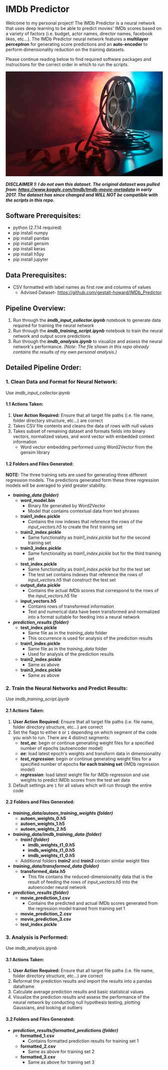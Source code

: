 # IMDb Predictor
Welcome to my personal project! The IMDb Predictor is a neural network that uses deep learning to be able to predict movies' IMDb scores based on a variety of factors (i.e. budget, actor names, director names, facebook likes, etc...). The IMDb Predictor neural network features a **multilayer perceptron** for generating score predictions and an **auto-encoder** to perform dimensionality reduction on the training datasets.

Please continue reading below to find required software packages and instructions for the correct order in which to run the scripts.

![Image of movie reel](https://github.com/gestalt-howard/IMDb_Predictor/blob/master/images/Movie-Tavern-Blog-Hero-Image.jpg)

***DISCLAIMER 1: I do not own this dataset. The original dataset was pulled from: https://www.kaggle.com/tmdb/tmdb-movie-metadata in early 2017. The dataset has since changed and WILL NOT be compatible with the scripts in this repo.***

## Software Prerequisites:
* python (2.7.14 required)
* pip install numpy
* pip install pandas
* pip install gensim
* pip install keras
* pip install h5py
* pip install jupyter

## Data Prerequisites:
* CSV formatted with label names as first row and columns of values
	* Advised Dataset- https://github.com/gestalt-howard/IMDb_Predictor

## Pipeline Overview:
1. Run through the ***imdb_input_collector.ipynb*** notebook to generate data required for training the neural network
2. Run through the ***imdb_training_script.ipynb*** notebook to train the neural network and output score predictions
3. Run through the ***imdb_analysis.ipynb*** to visualize and assess the neural network's performance. *(Note: The file shown in this repo already contains the results of my own personal analysis.)*

## Detailed Pipeline Order:
### 1. Clean Data and Format for Neural Network:
Use *imdb_input_collector.ipynb*

#### 1.1 Actions Taken:
1. **User Action Required:** Ensure that all target file paths (i.e. file name, folder directory structure, etc...) are correct
2. Takes CSV file contents and cleans the data of rows with null values
3. Takes subset of remaining dataset and formats fields into binary vectors, normalized values, and word vector with embedded context information
	* Word vector embedding performed using Word2Vector from the gensim library

#### 1.2 Folders and Files Generated:
**NOTE:** The three training sets are used for generating three different regression models. The predictions generated form these three regression models will be averaged to yield greater stability.
* ***training_data (folder)***
	* **word_model.bin**
		* Binary file generated by Word2Vector
		* Model that contains contextual data from text phrases
	* **train1_index.pickle**
		* Contains the row indexes that reference the rows of the *input_vectors.h5* to create the first training set
	* **train2_index.pickle**
		* Same functionality as *train1_index.pickle* but for the second training set
	* **train3_index.pickle**
		* Same functionality as *train1_index.pickle* but for the third training set
	* **test_index.pickle**
		* Same functionality as *train1_index.pickle* but for the test set
		* The test set contains indexes that reference the rows of *input_vectors.h5* that construct the test set
	* **output_data.pickle**
		* Contains the actual IMDb scores that correspond to the rows of the *input_vectors.h5* file
	* **input_vectors.h5**
		* Contains rows of transformed information
		* Text and numerical data have been transformed and normalized into a format suitable for feeding into a neural network
* ***prediction_results (folder)***
	* **test_index.pickle**
		* Same file as in the *training_data* folder
		* This occurrence is used for analysis of the prediction results
	* **train1_index.pickle**
		* Same file as in the *training_data* folder
		* Used for analysis of the prediction results
	* **train2_index.pickle**
		* Same as above
	* **train3_index.pickle**
		* Same as above

### 2. Train the Neural Networks and Predict Results:
Use *imdb_training_script.ipynb*

#### 2.1 Actions Taken:
1. **User Action Required:** Ensure that all target file paths (i.e. file name, folder directory structure, etc...) are correct
2. Set the flags to either `0` or `1` depending on which segment of the code you wish to run. There are 4 distinct segments:
	* ***test_ae***: begin or continue generating weight files for a specified number of epochs (autoencoder model)
	* ***ae***: load latest epoch's weights and transform data in dimensionality
	* ***test_regression***: begin or continue generating weight files for a specified number of epochs **for each training set** (IMDb regression model)
	* ***regression***: load latest weight file for IMDb regression and use weights to predict IMDb scores from the test set data
3. Default settings are `1` for all values which will run through the entire code

#### 2.2 Folders and Files Generated:

* ***training_data/autoen_training_weights (folder)***
	* **autoen_weights_0.h5**
	* **autoen_weights_1.h5**
	* **autoen_weights_2.h5**
* ***training_data/imdb_training_data (folder)***
	* ***train1 (folder)***
		* **imdb_weights_t1_0.h5**
		* **imdb_weights_t1_0.h5**
		* **imdb_weights_t1_0.h5**
	* Additional folders ***train2*** and ***train3*** contain similar weight files
* ***training_data/transformed_data (folder)***
	* **transformed_data.h5**
		* This file contains the reduced-dimensionality data that is the result of feeding the rows of *input_vectors.h5* into the autoencoder neural network
* ***prediction_results (folder)***
	* **movie_prediction_1.csv**
		* Contains the predicted and actual IMDb scores generated from the regression model trained from training set 1
	* **movie_prediction_2.csv**
	* **movie_prediction_3.csv**
	* **test_index.pickle**

### 3. Analysis is Performed:
Use *imdb_analysis.ipynb*

#### 3.1 Actions Taken:
1. **User Action Required:** Ensure that all target file paths (i.e. file name, folder directory structure, etc...) are correct
2. Reformat the prediction results and import the results into a pandas dataframe
3. Calculate average prediction results and basic statistical values
4. Visualize the prediction results and assess the performance of the neural network by conducting null hypothesis testing, plotting Gaussians, and looking at outliers

#### 3.2 Folders and Files Generated:
* ***prediction_results/formatted_predictions (folder)***
	* **formatted_1.csv**
		* Contains formatted prediction results for training set 1
	* **formatted_2.csv**
		* Same as above for training set 2
	* **formatted_3.csv**
		* Same as above for training set 3
